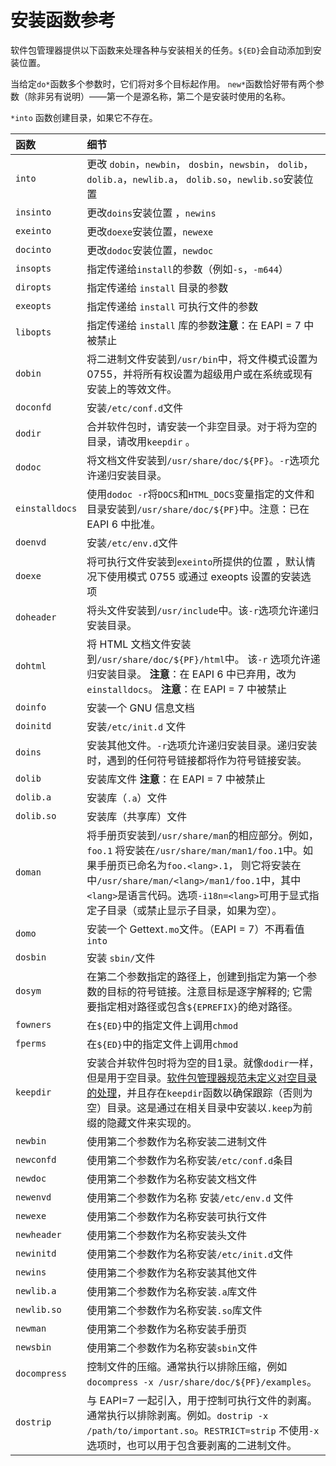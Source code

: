 # 安装函数参考

软件包管理器提供以下函数来处理各种与安装相关的任务。`${ED}`会自动添加到安装位置。

当给定`do*`函数多个参数时，它们将对多个目标起作用。 `new*`函数恰好带有两个参数（除非另有说明）——第一个是源名称，第二个是安装时使用的名称。

`*into` 函数创建目录，如果它不存在。

| **函数**       | **细节**                                                                                                                                                                                                                                                                             |
| :------------- | :----------------------------------------------------------------------------------------------------------------------------------------------------------------------------------------------------------------------------------------------------------------------------------- |
| `into`         | 更改 `dobin`，`newbin`， `dosbin`，`newsbin`， `dolib`， `dolib.a`，`newlib.a`， `dolib.so`，`newlib.so`安装位置                                                                                                                                                                     |
| `insinto`      | 更改`doins`安装位置 ，`newins`                                                                                                                                                                                                                                                       |
| `exeinto`      | 更改`doexe`安装位置，`newexe`                                                                                                                                                                                                                                                        |
| `docinto`      | 更改`dodoc`安装位置，`newdoc`                                                                                                                                                                                                                                                        |
| `insopts`      | 指定传递给`install`的参数（例如`-s`，`-m644`）                                                                                                                                                                                                                                       |
| `diropts`      | 指定传递给 `install` 目录的参数                                                                                                                                                                                                                                                      |
| `exeopts`      | 指定传递给 `install` 可执行文件的参数                                                                                                                                                                                                                                                |
| `libopts`      | 指定传递给 `install` 库的参数**注意**：在 EAPI = 7 中被禁止                                                                                                                                                                                                                          |
| `dobin`        | 将二进制文件安装到`/usr/bin`中，将文件模式设置为 0755，并将所有权设置为超级用户或在系统或现有安装上的等效文件。                                                                                                                                                                      |
| `doconfd`      | 安装`/etc/conf.d`文件                                                                                                                                                                                                                                                                |
| `dodir`        | 合并软件包时，请安装一个非空目录。对于将为空的目录，请改用`keepdir` 。                                                                                                                                                                                                               |
| `dodoc`        | 将文档文件安装到`/usr/share/doc/${PF}`。`-r`选项允许递归安装目录。                                                                                                                                                                                                                   |
| `einstalldocs` | 使用`dodoc -r`将`DOCS`和`HTML_DOCS`变量指定的文件和目录安装到`/usr/share/doc/${PF}`中。注意：已在 EAPI 6 中批准。                                                                                                                                                                    |
| `doenvd`       | 安装`/etc/env.d`文件                                                                                                                                                                                                                                                                 |
| `doexe`        | 将可执行文件安装到`exeinto`所提供的位置 ，默认情况下使用模式 0755 或通过 exeopts 设置的安装选项                                                                                                                                                                                      |
| `doheader`     | 将头文件安装到`/usr/include`中。该`-r`选项允许递归安装目录。                                                                                                                                                                                                                         |
| `dohtml`       | 将 HTML 文档文件安装到`/usr/share/doc/${PF}/html`中。 该`-r` 选项允许递归安装目录。 **注意**：在 EAPI 6 中已弃用，改为`einstalldocs`。 **注意**：在 EAPI = 7 中被禁止                                                                                                                |
| `doinfo`       | 安装一个 GNU 信息文档                                                                                                                                                                                                                                                                |
| `doinitd`      | 安装`/etc/init.d` 文件                                                                                                                                                                                                                                                               |
| `doins`        | 安装其他文件。`-r`选项允许递归安装目录。递归安装时，遇到的任何符号链接都将作为符号链接安装。                                                                                                                                                                                         |
| `dolib`        | 安装库文件 **注意**：在 EAPI = 7 中被禁止                                                                                                                                                                                                                                            |
| `dolib.a`      | 安装库（`.a`）文件                                                                                                                                                                                                                                                                   |
| `dolib.so`     | 安装库（共享库）文件                                                                                                                                                                                                                                                                 |
| `doman`        | 将手册页安装到`/usr/share/man`的相应部分。例如，`foo.1` 将安装在`/usr/share/man/man1/foo.1`中。如果手册页已命名为`foo.<lang>.1`， 则它将安装在中`/usr/share/man/<lang>/man1/foo.1`中，其中`<lang>`是语言代码。选项`-i18n=<lang>`可用于显式指定子目录（或禁止显示子目录，如果为空）。 |
| `domo`         | 安装一个 Gettext`.mo`文件。（EAPI = 7）不再看值 `into`                                                                                                                                                                                                                               |
| `dosbin`       | 安装 `sbin/`文件                                                                                                                                                                                                                                                                     |
| `dosym`        | 在第二个参数指定的路径上，创建到指定为第一个参数的目标的符号链接。注意目标是逐字解释的; 它需要指定相对路径或包含`${EPREFIX}`的绝对路径。                                                                                                                                             |
| `fowners`      | 在`${ED}`中的指定文件上调用`chmod`                                                                                                                                                                                                                                                   |
| `fperms`       | 在`${ED}`中的指定文件上调用`chmod`                                                                                                                                                                                                                                                   |
| `keepdir`      | 安装合并软件包时将为空的目1录。就像`dodir`一样，但是用于空目录。[软件包管理器规范未定义对空目录的处理](https://projects.gentoo.org/pms/7/pms.html#x1-14200013.2.2)，并且存在`keepdir`函数以确保跟踪（否则为空）目录。这是通过在相关目录中安装以`.keep`为前缀的隐藏文件来实现的。                                                                |
| `newbin`       | 使用第二个参数作为名称安装二进制文件                                                                                                                                                                                                                                                 |
| `newconfd`     | 使用第二个参数作为名称安装`/etc/conf.d`条目                                                                                                                                                                                                                                          |
| `newdoc`       | 使用第二个参数作为名称安装文档文件                                                                                                                                                                                                                                                   |
| `newenvd`      | 使用第二个参数作为名称 安装`/etc/env.d` 文件                                                                                                                                                                                                                                         |
| `newexe`       | 使用第二个参数作为名称安装可执行文件                                                                                                                                                                                                                                                 |
| `newheader`    | 使用第二个参数作为名称安装头文件                                                                                                                                                                                                                                                     |
| `newinitd`     | 使用第二个参数作为名称安装`/etc/init.d`文件                                                                                                                                                                                                                                          |
| `newins`       | 使用第二个参数作为名称安装其他文件                                                                                                                                                                                                                                                   |
| `newlib.a`     | 使用第二个参数作为名称安装`.a`库文件                                                                                                                                                                                                                                                 |
| `newlib.so`    | 使用第二个参数作为名称安装`.so`库文件                                                                                                                                                                                                                                                |
| `newman`       | 使用第二个参数作为名称安装手册页                                                                                                                                                                                                                                                     |
| `newsbin`      | 使用第二个参数作为名称安装`sbin`文件                                                                                                                                                                                                                                                 |
| `docompress`   | 控制文件的压缩。通常执行以排除压缩，例如 `docompress -x /usr/share/doc/${PF}/examples`。                                                                                                                                                                                             |
| `dostrip`      | 与 EAPI=7 一起引入，用于控制可执行文件的剥离。通常执行以排除剥离。例如。`dostrip -x /path/to/important.so`。`RESTRICT=strip` 不使用`-x` 选项时，也可以用于包含要剥离的二进制文件。                                                                                                   |
